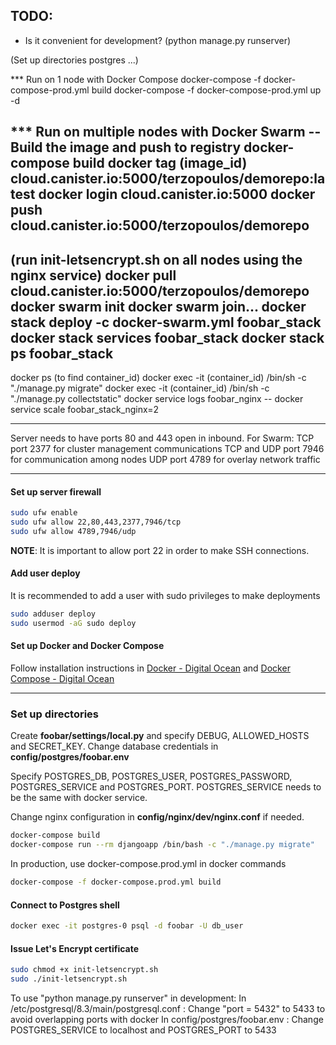 
## TODO:
- Is it convenient for development? (python manage.py runserver)


(Set up directories postgres ...)

*** Run on 1 node with Docker Compose
docker-compose -f docker-compose-prod.yml build
docker-compose -f docker-compose-prod.yml up -d

*** Run on multiple nodes with Docker Swarm
-- Build the image and push to registry
docker-compose build
docker tag (image_id) cloud.canister.io:5000/terzopoulos/demorepo:latest
docker login cloud.canister.io:5000
docker push cloud.canister.io:5000/terzopoulos/demorepo
----
(run init-letsencrypt.sh on all nodes using the nginx service)
docker pull cloud.canister.io:5000/terzopoulos/demorepo
docker swarm init
docker swarm join...
docker stack deploy -c docker-swarm.yml foobar_stack
docker stack services foobar_stack
docker stack ps foobar_stack
----
docker ps (to find container_id)
docker exec -it (container_id) /bin/sh -c "./manage.py migrate"
docker exec -it (container_id) /bin/sh -c "./manage.py collectstatic"
docker service logs foobar_nginx
-- docker service scale foobar_stack_nginx=2

-----------------------------------------

Server needs to have ports 80 and 443 open in inbound.
For Swarm:
TCP port 2377 for cluster management communications
TCP and UDP port 7946 for communication among nodes
UDP port 4789 for overlay network traffic


---
#### Set up server firewall
```sh
sudo ufw enable
sudo ufw allow 22,80,443,2377,7946/tcp
sudo ufw allow 4789,7946/udp
```
**NOTE**: It is important to allow port 22 in order to make SSH connections.

#### Add user deploy
It is recommended to add a user with sudo privileges to make deployments
```sh
sudo adduser deploy
sudo usermod -aG sudo deploy
```

#### Set up Docker and Docker Compose
Follow installation instructions in 
[Docker - Digital Ocean](https://www.digitalocean.com/community/tutorials/how-to-install-and-use-docker-on-ubuntu-18-04)
and
[Docker Compose - Digital Ocean](https://www.digitalocean.com/community/tutorials/how-to-install-docker-compose-on-ubuntu-18-04)

---
### Set up directories

Create **foobar/settings/local.py** and specify DEBUG, ALLOWED_HOSTS and SECRET_KEY.
Change database credentials in **config/postgres/foobar.env**

Specify POSTGRES_DB, POSTGRES_USER, POSTGRES_PASSWORD, POSTGRES_SERVICE
and POSTGRES_PORT. POSTGRES_SERVICE needs to be the same with docker service.

Change nginx configuration in **config/nginx/dev/nginx.conf** if needed.

```sh   
docker-compose build
docker-compose run --rm djangoapp /bin/bash -c "./manage.py migrate"
```

In production, use docker-compose.prod.yml in docker commands
```sh
docker-compose -f docker-compose.prod.yml build
```

#### Connect to Postgres shell
```sh
docker exec -it postgres-0 psql -d foobar -U db_user
```

#### Issue Let's Encrypt certificate
```sh
sudo chmod +x init-letsencrypt.sh
sudo ./init-letsencrypt.sh
```

To use "python manage.py runserver" in development:
In /etc/postgresql/8.3/main/postgresql.conf :
Change "port = 5432" to 5433 to avoid overlapping ports with docker
In config/postgres/foobar.env :
Change POSTGRES_SERVICE to localhost and POSTGRES_PORT to 5433

<!-- LOGS
logs are saved in /var/lib/docker/containers/container_id/container_id-json.log -->
